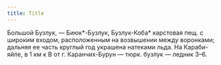 ```yaml
---
title: Title
---
```


Большой Бузлук, — Биюк*-Бузлук, Бузлук-Коба* карстовая пещ. с широким входом,
расположенным на возвышении между воронками; дальняя ее часть круглый год
украшена натеками льда. На Караби-яйле, в 1 км к В от г. Каранчих-Бурун — тюрк.
бузлук — ледник З–6.
